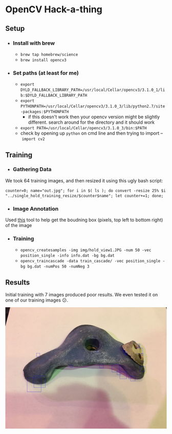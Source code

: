 # OpenCV Hack-a-thing

## Setup
- ### Install with brew
  - `brew tap homebrew/science`
  - `brew install opencv3`

- ### Set paths (at least for me)
  - `export DYLD_FALLBACK_LIBRARY_PATH=/usr/local/Cellar/opencv3/3.1.0_1/lib:$DYLD_FALLBACK_LIBRARY_PATH`
  - `export PYTHONPATH=/usr/local/Cellar/opencv3/3.1.0_3/lib/python2.7/site-packages:$PYTHONPATH`
    - if this doesn't work then your opencv version might be slightly different. search around for the directory and it should work
  - `export PATH=/usr/local/Cellar/opencv3/3.1.0_3/bin:$PATH`
  - check by opening up `python` on cmd line and then trying to import – `import cv2`

## Training

- ### Gathering Data
We took 64 training images, and then resized it using this ugly bash script:

```
counter=0; name="out.jpg"; for i in $( ls ); do convert -resize 25% $i "../single_hold_training_resize/$counter$name"; let counter+=1; done;
```

- ### Image Annotation
Used [this](http://nicodjimenez.github.io/boxLabel/annotate.html) tool to help get the boudning box (pixels, top left to bottom right) of the image



- ### Training
  - `opencv_createsamples -img img/hold_view1.JPG -num 50 -vec position_single -info info.dat -bg bg.dat`
  - `opencv_traincascade -data train_cascade/ -vec position_single -bg bg.dat -numPos 50 -numNeg 3`

## Results
Initial training with 7 images produced poor results. We even tested it on one of our training images 😕.

![detected_7](readme_imgs/detected.jpg)
